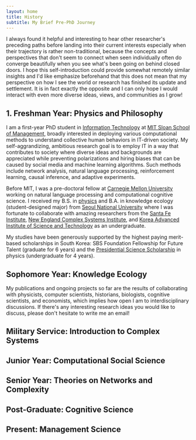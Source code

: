 ```yaml
---
layout: home
title: History
subtitle: My Brief Pre-PhD Journey
---
```


I always found it helpful and interesting to hear other researcher's preceding paths before landing into their current interests especially when their trajectory is rather non-traditional, because the concepts and perspectives that don't seem to connect when seen individually often do converge beautifully when you see what's been going on behind closed doors. I hope this self-introduction could provide somewhat remotely similar insights and I'd like emphasize beforehand that this does not mean that my perspective on how I see the world or research has finished its update and settlement. It is in fact exactly the opposite and I can only hope I would interact with even more diverse ideas, views, and communities as I grow!


## 1. Freshman Year: Physics and Philosophy

I am a first-year PhD student in [Information Technology](https://mitsloan.mit.edu/faculty/academic-groups/information-technology/about-us) at [MIT Sloan School of Management](https://mitsloan.mit.edu/), broadly interested in deploying various computational methods to understand collective human behaviors in IT-driven society. My self-aggrandizing, ambitious research goal is to employ IT in a way that contributes to society where diverse ideas and backgrounds are appreciated while preventing polarizations and hiring biases that can be caused by social media and machine learning algorithms. Such methods include network analysis, natural language processing, reinforcement learning, causal inference, and adaptive experiments.

Before MIT, I was a pre-doctoral fellow at [Carnegie Mellon University](https://www.cmu.edu/) working on natural language processing and computational cognitive science. I received my B.S. in [physics](https://physics.snu.ac.kr/en) and B.A. in knowledge ecology (student-designed major) from [Seoul National University](https://en.snu.ac.kr/) where I was fortunate to collaborate with amazing researchers from the [Santa Fe Institute](https://www.santafe.edu/), [New England Complex Systems Institute](https://necsi.edu/), and [Korea Advanced Institute of Science and Technology](https://www.kaist.ac.kr/en/) as an undergraduate.

My studies have been generously supported by the highest paying merit-based scholarships in South Korea: SBS Foundation Fellowship for Future Talent (graduate for 6 years) and the [Presidential Science Scholarship](https://www.kosaf.go.kr/eng/jsp/aid/aid02_01_01.jsp) in physics (undergraduate for 4 years).

## Sophomore Year: Knowledge Ecology

My publications and ongoing projects so far are the results of collaborating with physicists, computer scientists, historians, biologists, cognitive scientists, and economists, which implies how open I am to interdisciplinary discussions. If there's any interesting research ideas you would like to discuss, please don't hesitate to write me an email!

## Military Service: Introduction to Complex Systems

## Junior Year: Computational Social Science

## Senior Year: Theories on Networks and Complexity

## Post-Graduate: Cognitive Science

## Present: Management Science
